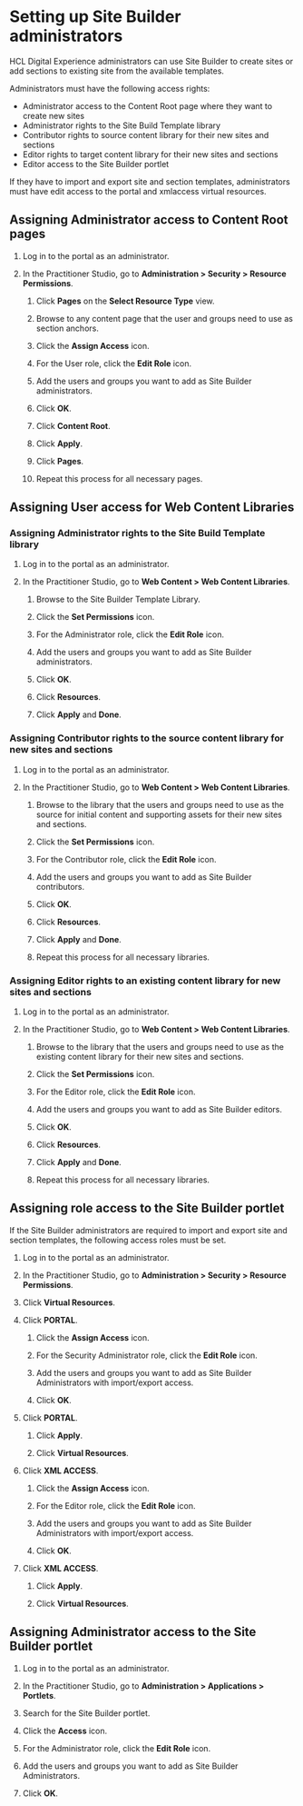 # Setting up Site Builder administrators

HCL Digital Experience administrators can use Site Builder to create sites or add sections to existing site from the available templates.

Administrators must have the following access rights:

- Administrator access to the Content Root page where they want to create new sites
- Administrator rights to the Site Build Template library
- Contributor rights to source content library for their new sites and sections
- Editor rights to target content library for their new sites and sections
- Editor access to the Site Builder portlet

If they have to import and export site and section templates, administrators must have edit access to the portal and xmlaccess virtual resources.

## Assigning Administrator access to Content Root pages

1.  Log in to the portal as an administrator.

2.  In the Practitioner Studio, go to **Administration > Security > Resource Permissions**.

    1.  Click **Pages** on the **Select Resource Type** view.

    2.  Browse to any content page that the user and groups need to use as section anchors.

    3.  Click the **Assign Access** icon.

    4.  For the User role, click the **Edit Role** icon.

    5.  Add the users and groups you want to add as Site Builder administrators.

    6.  Click **OK**.

    7.  Click **Content Root**.

    8.  Click **Apply**.

    9.  Click **Pages**.

    10. Repeat this process for all necessary pages.

## Assigning User access for Web Content Libraries

### Assigning Administrator rights to the Site Build Template library

1.  Log in to the portal as an administrator.

2.  In the Practitioner Studio, go to **Web Content > Web Content Libraries**.

    1.  Browse to the Site Builder Template Library.

    2.  Click the **Set Permissions** icon.

    3.  For the Administrator role, click the **Edit Role** icon.

    4.  Add the users and groups you want to add as Site Builder administrators.

    5.  Click **OK**.

    6.  Click **Resources**.

    7.  Click **Apply** and **Done**.

### Assigning Contributor rights to the source content library for new sites and sections

1.  Log in to the portal as an administrator.

2.  In the Practitioner Studio, go to **Web Content > Web Content Libraries**.

    1.  Browse to the library that the users and groups need to use as the source for initial content and supporting assets for their new sites and sections.

    2.  Click the **Set Permissions** icon.

    3.  For the Contributor role, click the **Edit Role** icon.

    4.  Add the users and groups you want to add as Site Builder contributors.

    5.  Click **OK**.

    6.  Click **Resources**.

    7.  Click **Apply** and **Done**.

    8.  Repeat this process for all necessary libraries.

### Assigning Editor rights to an existing content library for new sites and sections

1.  Log in to the portal as an administrator.

2.  In the Practitioner Studio, go to **Web Content > Web Content Libraries**.

    1.  Browse to the library that the users and groups need to use as the existing content library for their new sites and sections.

    2.  Click the **Set Permissions** icon.

    3.  For the Editor role, click the **Edit Role** icon.

    4.  Add the users and groups you want to add as Site Builder editors.

    5.  Click **OK**.

    6.  Click **Resources**.

    7.  Click **Apply** and **Done**.

    8.  Repeat this process for all necessary libraries.

## Assigning role access to the Site Builder portlet

If the Site Builder administrators are required to import and export site and section templates, the following access roles must be set.

1.  Log in to the portal as an administrator.

2.  In the Practitioner Studio, go to **Administration > Security > Resource Permissions**.

3. Click **Virtual Resources**.

4. Click **PORTAL**.

    1.  Click the **Assign Access** icon.

    2.  For the Security Administrator role, click the **Edit Role** icon.

    3.  Add the users and groups you want to add as Site Builder Administrators with import/export access.

    4.  Click **OK**.

5. Click **PORTAL**.

    1.  Click **Apply**.

    2.  Click **Virtual Resources**.

6. Click **XML ACCESS**.

    1.  Click the **Assign Access** icon.

    2.  For the Editor role, click the **Edit Role** icon.

    3.  Add the users and groups you want to add as Site Builder Administrators with import/export access.

    4.  Click **OK**.

7. Click **XML ACCESS**.

    1.  Click **Apply**.

    2.  Click **Virtual Resources**.

## Assigning Administrator access to the Site Builder portlet

1.  Log in to the portal as an administrator.

2. In the Practitioner Studio, go to **Administration > Applications > Portlets**.

3. Search for the Site Builder portlet.

4. Click the **Access** icon.

5. For the Administrator role, click the **Edit Role** icon.

6. Add the users and groups you want to add as Site Builder Administrators.

7. Click **OK**.





